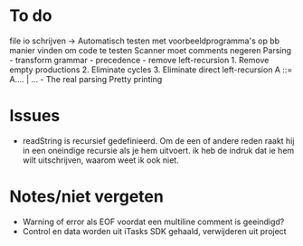 # To do
file io schrijven -> Automatisch testen met voorbeeldprogramma's op bb
manier vinden om code te testen
Scanner moet comments negeren
Parsing
	- transform grammar
		- precedence
		- remove left-recursion
			1. Remove empty productions
			2. Eliminate cycles
			3. Eliminate direct left-recursion A ::= A.... | ...
	- The real parsing
Pretty printing

# Issues
- readString is recursief gedefinieerd. Om de een of andere reden raakt hij in een oneindige recursie als je hem uitvoert. ik heb de indruk dat ie hem wilt uitschrijven, waarom weet ik ook niet.

# Notes/niet vergeten
- Warning of error als EOF voordat een multiline comment is geeindigd?
- Control en data worden uit iTasks SDK gehaald, verwijderen uit project
